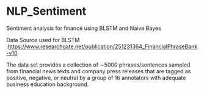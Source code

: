 # NLP_Sentiment
Sentiment analysis for finance  using BLSTM and Naive Bayes 

Data Source used for BLSTM :https://www.researchgate.net/publication/251231364_FinancialPhraseBank-v10

The data set provides a collection of ∼5000 phrases/sentences sampled from financial news texts and company press releases that are tagged as positive, negative, or neutral by a group of 16
annotators with adequate business education background.
